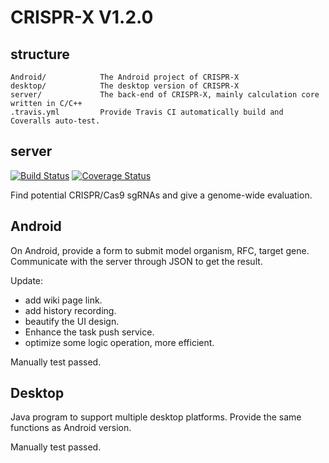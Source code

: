 # CRISPR-X V1.2.0

## structure

	Android/ 			The Android project of CRISPR-X
	desktop/			The desktop version of CRISPR-X
	server/				The back-end of CRISPR-X, mainly calculation core written in C/C++
	.travis.yml         Provide Travis CI automatically build and Coveralls auto-test.

## server
[![Build Status](https://travis-ci.org/uestc-igem-2014/CRISPR-X.svg?branch=master)](https://travis-ci.org/uestc-igem-2014/CRISPR-X)
[![Coverage Status](https://coveralls.io/repos/uestc-igem-2014/CRISPR-X/badge.png)](https://coveralls.io/r/uestc-igem-2014/CRISPR-X)

Find potential CRISPR/Cas9 sgRNAs and give a genome-wide evaluation.

## Android

On Android, provide a form to submit model organism, RFC, target gene. Communicate with the server through JSON to get the result.

Update:
* add wiki page link.
* add history recording.
* beautify the UI design.
* Enhance the task push service.
* optimize some logic operation, more efficient.

Manually test passed.

## Desktop

Java program to support multiple desktop platforms. Provide the same functions as Android version.

Manually test passed.

